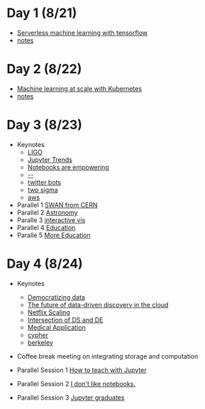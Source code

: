 # Day 1 (8/21)
* [Serverless machine learning with tensorflow](https://conferences.oreilly.com/jupyter/jup-ny/public/schedule/detail/68192)
* [notes](https://github.com/UVA-DSI/conferences/blob/master/JupyterCon18/training/ServerlessMachineLearningWithTensorFlow.md)

# Day 2 (8/22)
* [Machine learning at scale with Kubernetes](https://conferences.oreilly.com/jupyter/jup-ny/public/schedule/detail/69752)
* [notes](https://github.com/UVA-DSI/conferences/blob/master/JupyterCon18/training/MachineLearningAtScaleWithKubernetes.md)

# Day 3 (8/23)
* Keynotes
  * [LIGO](https://github.com/UVA-DSI/conferences/blob/master/JupyterCon18/talks/Allthecoolkidsaredoingit%3Bmaybeweshouldtoo%3FJupyter%2Cgravitationalwaves%2CandtheLIGOandVirgoScientificCollaborations.md)
  * [Jupyter Trends](https://github.com/UVA-DSI/conferences/blob/master/JupyterCon18/talks/JupyterTrendsIn2018.md)
  * [Notebooks are empowering](https://github.com/UVA-DSI/conferences/blob/master/JupyterCon18/talks/Sustainingwonder:Jupyterandtheknowledgecommons.md)
  * [--](https://github.com/UVA-DSI/conferences/blob/master/JupyterCon18/talks/Jupyterintheenterprise.md)
  * [twitter bots](https://github.com/UVA-DSI/conferences/blob/master/JupyterCon18/talks/Thereporter%E2%80%99snotebook.md)
  * [two sigma](https://github.com/UVA-DSI/conferences/blob/master/JupyterCon18/talks/Whycontributetoopensource%3F.md)
  * [aws](https://github.com/UVA-DSI/conferences/blob/master/JupyterCon18/talks/KeynotebyDanRomualdMbanga.md)
* Parallel 1 [SWAN from CERN](https://github.com/UVA-DSI/conferences/blob/master/JupyterCon18/talks/SWAN:CERN'sJupyter-basedinteractivedataanalysisservice.md)
* Parallel 2 [Astronomy](https://github.com/UVA-DSI/conferences/blob/master/JupyterCon18/talks/%22Ifthedatawillnotcometotheastronomer.%20.%20.%22:JupyterLabandaseachangeinastronomicalanalysis.md)
* Paralle 3 [interactive vis](https://github.com/UVA-DSI/conferences/blob/master/JupyterCon18/talks/VisualizingmachinelearningmodelsintheJupyterNotebook(sponsoredbyBloombergLP).md)
* Parallel 4 [Education](https://github.com/UVA-DSI/conferences/blob/master/JupyterCon18/panel/ThefutureofJupyterineducation.md)
* Paralle 5 [More Education](https://github.com/UVA-DSI/conferences/blob/master/JupyterCon18/talks/Learnbydoing:Usingdata-drivenstoriesandvisualizationsinthe(highschoolandcollege)classroom.md)

# Day 4 (8/24)
* Keynotes
  * [Democratizing data](https://github.com/UVA-DSI/conferences/blob/master/JupyterCon18/talks/Democratizingdata.md)
  * [The future of data-driven discovery in the cloud](https://github.com/UVA-DSI/conferences/blob/master/JupyterCon18/talks/Thefutureofdata-drivendiscoveryinthecloud.md)
  * [Netflix Scaling](https://github.com/UVA-DSI/conferences/blob/master/JupyterCon18/talks/Beyondinteractive:calingimpactwithnotebooksatNetflix.md)
  * [Intersection of DS and DE](https://github.com/UVA-DSI/conferences/blob/master/JupyterCon18/talks/Jupyternotebooksandtheintersectionofdatascienceanddataengineering.md)
  * [Medical Application](https://github.com/UVA-DSI/conferences/blob/master/JupyterCon18/talks/Diseasepredictionusingtheworld'slargestclinicallabdataset(sponsoredbyAmazonWebServices).md)
  * [cypher](https://github.com/UVA-DSI/conferences/blob/master/JupyterCon18/talks/Datascienceasacatalystforscientificdiscovery.md)
  * [berkeley](https://github.com/UVA-DSI/conferences/blob/master/JupyterCon18/talks/Seachange:WhathappenswhenJupyterbecomespervasiveatauniversity%3F.md)
* Coffee break meeting on integrating storage and computation

* Parallel Session 1 [How to teach with Jupyter](https://github.com/UVA-DSI/conferences/blob/master/JupyterCon18/talks/DatascienceinUSandCanadianhighereducation.md)
* Parallel Session 2 [I don't like notebooks.](https://github.com/UVA-DSI/conferences/blob/master/JupyterCon18/talks/Idon'tlikenotebooks.md)
* Parallel Session 3 [Jupyter graduates](https://github.com/UVA-DSI/conferences/blob/master/JupyterCon18/talks/Jupytergraduates.md)
